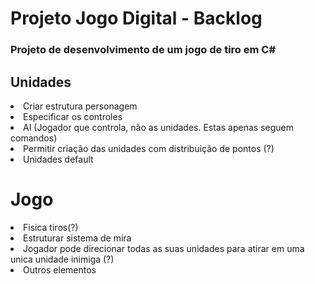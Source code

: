 # Projeto Jogo Digital - Backlog

### Projeto de desenvolvimento de um jogo de tiro em C#

## Unidades

<li>Criar estrutura personagem</li>
<li>Especificar os controles</li>
<li>AI (Jogador que controla, não as unidades. Estas apenas seguem comandos)</li>
<li>Permitir criação das unidades com distribuição de pontos (?)</li>
<li>Unidades default</li>


# Jogo
<li>Fisica tiros(?)</li>
<li>Estruturar sistema de mira</li>
<li>Jogador pode direcionar todas as suas unidades para atirar em uma unica unidade inimiga (?)</li>
<li>Outros elementos</li>
